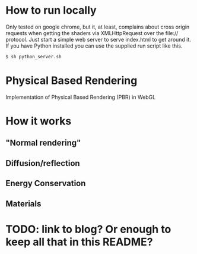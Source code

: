 # How to run locally
Only tested on google chrome, but it, at least, complains about cross origin requests when getting the shaders via XMLHttpRequest over the file:// protocol. Just start a simple web server to serve index.html to get around it. If you have Python installed you can use the supplied run script like this.
```bash
$ sh python_server.sh
```

# Physical Based Rendering
Implementation of Physical Based Rendering (PBR) in WebGL

# How it works

## "Normal rendering"

## Diffusion/reflection

## Energy Conservation

## Materials

# TODO: link to blog? Or enough to keep all that in this README?
